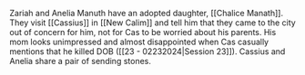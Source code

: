 Zariah and Anelia Manuth have an adopted daughter, [[Chalice Manath]]. They visit [[Cassius]] in [[New Calim]] and tell him that they came to the city out of concern for him, not for Cas to be worried about his parents. His mom looks unimpressed and almost disappointed when Cas casually mentions that he killed DOB ([[23 - 02232024|Session 23]]). Cassius and Anelia share a pair of sending stones.  